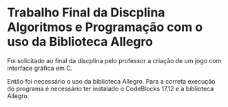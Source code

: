 # Trabalho Final da Discplina Algoritmos e Programação com o uso da Biblioteca Allegro
Foi solicitado ao final da discplina pelo professor a criação de um jogo com interface gráfica em C.

Então foi necessário o uso da biblioteca Allegro.
Para a correta execução do programa é necessário ter instalado o CodeBlocks 17.12 e a biblioteca Allegro.
